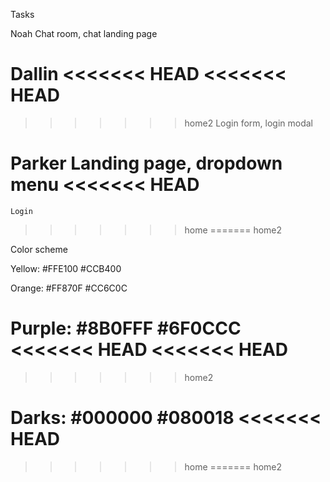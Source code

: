 Tasks

Noah
	Chat room, chat landing page

Dallin
<<<<<<< HEAD
<<<<<<< HEAD
=======
>>>>>>> home2
	Login form, login modal

Parker
	Landing page, dropdown menu
<<<<<<< HEAD
=======
	Login 

>>>>>>> home
=======
>>>>>>> home2



Color scheme

Yellow:
#FFE100
#CCB400

Orange:
#FF870F
#CC6C0C

Purple:
#8B0FFF
#6F0CCC
<<<<<<< HEAD
<<<<<<< HEAD
=======
>>>>>>> home2

Darks:
#000000
#080018
<<<<<<< HEAD
=======
>>>>>>> home
=======
>>>>>>> home2
